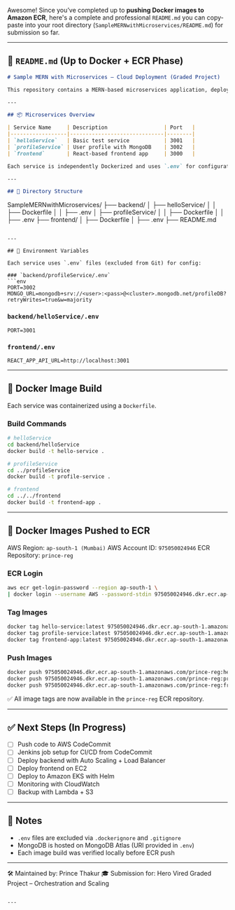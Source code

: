 Awesome! Since you’ve completed up to **pushing Docker images to Amazon ECR**, here's a complete and professional `README.md` you can copy-paste into your root directory (`SampleMERNwithMicroservices/README.md`) for submission so far.

---

## 📄 `README.md` (Up to Docker + ECR Phase)

```markdown
# Sample MERN with Microservices – Cloud Deployment (Graded Project)

This repository contains a MERN-based microservices application, deployed and orchestrated using AWS, Docker, and Amazon ECR. This document outlines the steps completed up to Docker image builds and pushing them to ECR.

---

## 📦 Microservices Overview

| Service Name     | Description                  | Port   |
|------------------|------------------------------|--------|
| `helloService`   | Basic test service           | 3001   |
| `profileService` | User profile with MongoDB    | 3002   |
| `frontend`       | React-based frontend app     | 3000   |

Each service is independently Dockerized and uses `.env` for configuration.

---

## 📁 Directory Structure

```

SampleMERNwithMicroservices/
├── backend/
│   ├── helloService/
│   │   ├── Dockerfile
│   │   ├── .env
│   ├── profileService/
│   │   ├── Dockerfile
│   │   ├── .env
├── frontend/
│   ├── Dockerfile
│   ├── .env
├── README.md

````

---

## 🔐 Environment Variables

Each service uses `.env` files (excluded from Git) for config:

### `backend/profileService/.env`
```env
PORT=3002
MONGO_URL=mongodb+srv://<user>:<pass>@<cluster>.mongodb.net/profileDB?retryWrites=true&w=majority
````

### `backend/helloService/.env`

```env
PORT=3001
```

### `frontend/.env`

```env
REACT_APP_API_URL=http://localhost:3001
```

---

## 🐳 Docker Image Build

Each service was containerized using a `Dockerfile`.

### Build Commands

```bash
# helloService
cd backend/helloService
docker build -t hello-service .

# profileService
cd ../profileService
docker build -t profile-service .

# frontend
cd ../../frontend
docker build -t frontend-app .
```

---

## 🐳 Docker Images Pushed to ECR

AWS Region: `ap-south-1 (Mumbai)`
AWS Account ID: `975050024946`
ECR Repository: `prince-reg`

### ECR Login

```bash
aws ecr get-login-password --region ap-south-1 \
| docker login --username AWS --password-stdin 975050024946.dkr.ecr.ap-south-1.amazonaws.com
```

### Tag Images

```bash
docker tag hello-service:latest 975050024946.dkr.ecr.ap-south-1.amazonaws.com/prince-reg:hello-service
docker tag profile-service:latest 975050024946.dkr.ecr.ap-south-1.amazonaws.com/prince-reg:profile-service
docker tag frontend-app:latest 975050024946.dkr.ecr.ap-south-1.amazonaws.com/prince-reg:frontend
```

### Push Images

```bash
docker push 975050024946.dkr.ecr.ap-south-1.amazonaws.com/prince-reg:hello-service
docker push 975050024946.dkr.ecr.ap-south-1.amazonaws.com/prince-reg:profile-service
docker push 975050024946.dkr.ecr.ap-south-1.amazonaws.com/prince-reg:frontend
```

✅ All image tags are now available in the `prince-reg` ECR repository.

---

## ✅ Next Steps (In Progress)

* [ ] Push code to AWS CodeCommit
* [ ] Jenkins job setup for CI/CD from CodeCommit
* [ ] Deploy backend with Auto Scaling + Load Balancer
* [ ] Deploy frontend on EC2
* [ ] Deploy to Amazon EKS with Helm
* [ ] Monitoring with CloudWatch
* [ ] Backup with Lambda + S3

---

## 📌 Notes

* `.env` files are excluded via `.dockerignore` and `.gitignore`
* MongoDB is hosted on MongoDB Atlas (URI provided in `.env`)
* Each image build was verified locally before ECR push

---

🛠 Maintained by: Prince Thakur
🎓 Submission for: Hero Vired Graded Project – Orchestration and Scaling

```

---

